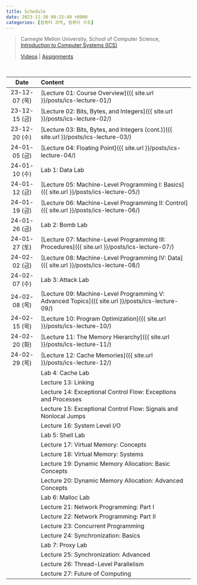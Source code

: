 ```yaml
---
title: Schedule
date: 2023-11-30 08:25:49 +0900
categories: [컴퓨터 과학, 컴퓨터 구조]
---
```


> Carnegie Mellon University, School of Computer Science,  
> [Introduction to Computer Systems (ICS)](https://www.cs.cmu.edu/afs/cs/academic/class/15213-s18/www/)
>
> [Videos](https://scs.hosted.panopto.com/Panopto/Pages/Sessions/List.aspx#folderID=%22b96d90ae-9871-4fae-91e2-b1627b43e25e%22) \| [Assignments](https://csapp.cs.cmu.edu/3e/labs.html)

<br>

|     Date      | Content                                                                                          |
| :-----------: | :----------------------------------------------------------------------------------------------- |
| 23-12-07 (목) | [Lecture 01: Course Overview]({{ site.url }}/posts/ics-lecture-01/)                              |
| 23-12-15 (금) | [Lecture 02: Bits, Bytes, and Integers]({{ site.url }}/posts/ics-lecture-02/)                    |
| 23-12-20 (수) | [Lecture 03: Bits, Bytes, and Integers (cont.)]({{ site.url }}/posts/ics-lecture-03/)            |
| 24-01-05 (금) | [Lecture 04: Floating Point]({{ site.url }}/posts/ics-lecture-04/)                               |
| 24-01-10 (수) | Lab 1: Data Lab                                                                                  |
| 24-01-12 (금) | [Lecture 05: Machine-Level Programming I: Basics]({{ site.url }}/posts/ics-lecture-05/)          |
| 24-01-19 (금) | [Lecture 06: Machine-Level Programming II: Control]({{ site.url }}/posts/ics-lecture-06/)        |
| 24-01-26 (금) | Lab 2: Bomb Lab                                                                                  |
| 24-01-27 (토) | [Lecture 07: Machine-Level Programming III: Procedures]({{ site.url }}/posts/ics-lecture-07/)    |
| 24-02-02 (금) | [Lecture 08: Machine-Level Programming IV: Data]({{ site.url }}/posts/ics-lecture-08/)           |
| 24-02-07 (수) | Lab 3: Attack Lab                                                                                |
| 24-02-08 (목) | [Lecture 09: Machine-Level Programming V: Advanced Topics]({{ site.url }}/posts/ics-lecture-09/) |
| 24-02-15 (목) | [Lecture 10: Program Optimization]({{ site.url }}/posts/ics-lecture-10/)                         |
| 24-02-20 (화) | [Lecture 11: The Memory Hierarchy]({{ site.url }}/posts/ics-lecture-11/)                         |
| 24-02-29 (목) | [Lecture 12: Cache Memories]({{ site.url }}/posts/ics-lecture-12/)                               |
|               | Lab 4: Cache Lab                                                                                 |
|               | Lecture 13: Linking                                                                              |
|               | Lecture 14: Exceptional Control Flow: Exceptions and Processes                                   |
|               | Lecture 15: Exceptional Control Flow: Signals and Nonlocal Jumps                                 |
|               | Lecture 16: System Level I/O                                                                     |
|               | Lab 5: Shell Lab                                                                                 |
|               | Lecture 17: Virtual Memory: Concepts                                                             |
|               | Lecture 18: Virtual Memory: Systems                                                              |
|               | Lecture 19: Dynamic Memory Allocation: Basic Concepts                                            |
|               | Lecture 20: Dynamic Memory Allocation: Advanced Concepts                                         |
|               | Lab 6: Malloc Lab                                                                                |
|               | Lecture 21: Network Programming: Part I                                                          |
|               | Lecture 22: Network Programming: Part II                                                         |
|               | Lecture 23: Concurrent Programming                                                               |
|               | Lecture 24: Synchronization: Basics                                                              |
|               | Lab 7: Proxy Lab                                                                                 |
|               | Lecture 25: Synchronization: Advanced                                                            |
|               | Lecture 26: Thread-Level Parallelism                                                             |
|               | Lecture 27: Future of Computing                                                                  |
